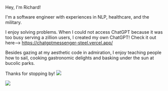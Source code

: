 Hey, I'm Richard!

I'm a software engineer with experiences in NLP, healthcare, and the military. 

I enjoy solving problems. When I could not access ChatGPT because it was too busy serving a zillion users, I created my own ChatGPT! Check it out here--> https://chatgptmessenger-steel.vercel.app/

Besides gazing at my aesthetic code in admiration, I enjoy teaching people how to sail, cooking gastronomic delights and basking under the sun at bucolic parks. 

Thanks for stopping by!
![](https://github.com/Your_Repository_Name/Your_GIF_Name.gif)

![](https://komarev.com/ghpvc/?username=richardyoungdev)




<!---
richardyoungdev/richardyoungdev is a ✨ special ✨ repository because its `README.md` (this file) appears on your GitHub profile.
You can click the Preview link to take a look at your changes.
--->
